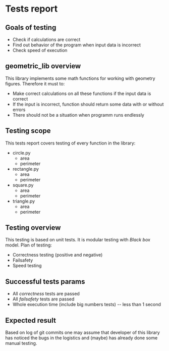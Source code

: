 # Tests report

## Goals of testing
- Check if calculations are correct
- Find out behavior of the program when input data is incorrect
- Check speed of execution

## geometric_lib overview
This library implements some math functions for working with geometry figures. Therefore it must to:
- Make correct calculations on all these functions if the input data is correct
- If the input is incorrect, function should return some data with or without errors
- There should not be a situation when programm runs endlessly

## Testing scope
This tests report covers testing of every function in the library:
- circle.py
    * area
    * perimeter
- rectangle.py
    * area
    * perimeter
- square.py
    * area
    * perimeter
- triangle.py
    * area
    * perimeter

## Testing overview
This testing is based on unit tests. It is modular testing with _Black box_ model. Plan of testing:
- Сorrectness testing (positive and negative)
- Failsafety
- Speed testing

## Successful tests params
- All _correctness_ tests are passed
- All _failsafety_ tests are passed
- Whole execution time (include big numbers tests) -- less than 1 second

## Expected result
Based on log of git commits one may assume that developer of this library has noticed the bugs in the logistics and (maybe) has already done some manual testing.